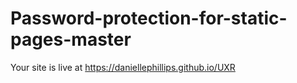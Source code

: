 # Password-protection-for-static-pages-master
 Your site is live at https://daniellephillips.github.io/UXR
